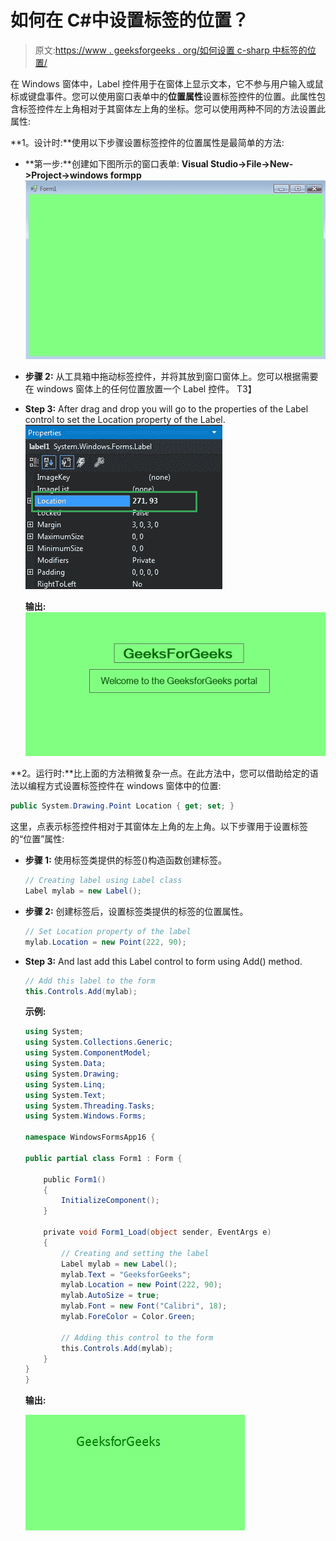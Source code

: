 # 如何在 C#中设置标签的位置？

> 原文:[https://www . geeksforgeeks . org/如何设置 c-sharp 中标签的位置/](https://www.geeksforgeeks.org/how-to-set-the-location-of-the-label-in-c-sharp/)

在 Windows 窗体中，Label 控件用于在窗体上显示文本，它不参与用户输入或鼠标或键盘事件。您可以使用窗口表单中的**位置属性**设置标签控件的位置。此属性包含标签控件左上角相对于其窗体左上角的坐标。您可以使用两种不同的方法设置此属性:

**1。设计时:**使用以下步骤设置标签控件的位置属性是最简单的方法:

*   **第一步:**创建如下图所示的窗口表单:
    **Visual Studio->File->New->Project->windows formpp**
    ![](img/f1d477c51402b2df11d7ed28eee617fe.png)
*   **步骤 2:** 从工具箱中拖动标签控件，并将其放到窗口窗体上。您可以根据需要在 windows 窗体上的任何位置放置一个 Label 控件。
    T3】
*   **Step 3:** After drag and drop you will go to the properties of the Label control to set the Location property of the Label.
    ![](img/3f7fa0368bd9dfc139ce5f6ffa6a999d.png)

    **输出:**
    ![](img/8aad1a8e90fd6e1d37bcd476e711ea52.png)

**2。运行时:**比上面的方法稍微复杂一点。在此方法中，您可以借助给定的语法以编程方式设置标签控件在 windows 窗体中的位置:

```cs
public System.Drawing.Point Location { get; set; }
```

这里，点表示标签控件相对于其窗体左上角的左上角。以下步骤用于设置标签的“位置”属性:

*   **步骤 1:** 使用标签类提供的标签()构造函数创建标签。

    ```cs
    // Creating label using Label class
    Label mylab = new Label();

    ```

*   **步骤 2:** 创建标签后，设置标签类提供的标签的位置属性。

    ```cs
    // Set Location property of the label
    mylab.Location = new Point(222, 90);

    ```

*   **Step 3:** And last add this Label control to form using Add() method.

    ```cs
    // Add this label to the form
    this.Controls.Add(mylab);

    ```

    **示例:**

    ```cs
    using System;
    using System.Collections.Generic;
    using System.ComponentModel;
    using System.Data;
    using System.Drawing;
    using System.Linq;
    using System.Text;
    using System.Threading.Tasks;
    using System.Windows.Forms;

    namespace WindowsFormsApp16 {

    public partial class Form1 : Form {

        public Form1()
        {
            InitializeComponent();
        }

        private void Form1_Load(object sender, EventArgs e)
        {
            // Creating and setting the label
            Label mylab = new Label();
            mylab.Text = "GeeksforGeeks";
            mylab.Location = new Point(222, 90);
            mylab.AutoSize = true;
            mylab.Font = new Font("Calibri", 18);
            mylab.ForeColor = Color.Green;

            // Adding this control to the form
            this.Controls.Add(mylab);
        }
    }
    }
    ```

    **输出:**

    ![](img/d93d540835e195bb812de0db6c0d654f.png)